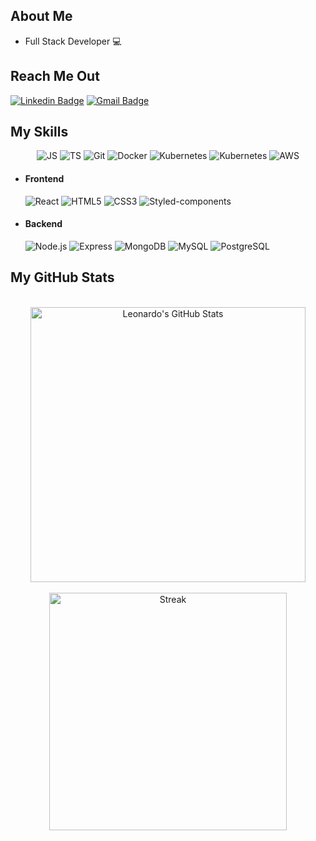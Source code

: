 ## About Me

- Full Stack Developer :computer:

## Reach Me Out

[![Linkedin Badge](https://img.shields.io/badge/-LinkedIn-blue?style=flat-square&logo=Linkedin&logoColor=white&link=https://www.linkedin.com/in/leonardorfonseca/)](https://www.linkedin.com/in/leonardorfonseca/)
[![Gmail Badge](https://img.shields.io/badge/-leonardorodriguesfonseca@gmail.com-EA4635?style=flat-square&logo=Gmail&logoColor=white&link=mailto:leonardorodriguesfonseca@gmail.com)](mailto:leonardorodriguesfonseca@gmail.com)

## My Skills

<p align="center">
  <img src="https://img.shields.io/badge/-JavaScript-090909?style=flat-square&logo=JavaScript&logoColor=F7DF1E" alt="JS" />
  <img src="https://img.shields.io/badge/-TypeScript-090909?style=flat-square&logo=TypeScript&logoColor=3178C6" alt="TS" />

  <img src="https://img.shields.io/badge/-Git-090909?style=flat-square&logo=Git&logoColor=F05032" alt="Git" />
  <img src="https://img.shields.io/badge/-Docker-090909?style=flat-square&logo=Docker&logoColor=2496ED" alt="Docker" />
  <img src="https://img.shields.io/badge/-Kubernetes-090909?style=flat-square&logo=Kubernetes&logoColor=2496ED" alt="Kubernetes" />
  <img src="https://img.shields.io/badge/-Apache%20Kafka-090909?style=flat-square&logo=Apache%20Kafka&logoColor=2496ED" alt="Kubernetes" />
  <img src="https://img.shields.io/badge/-AWS-090909?style=flat-square&logo=Amazon%20Aws&logoColor=FF9900" alt="AWS" />
</p>

- #### Frontend

  <p align="left">
    <img src="https://img.shields.io/badge/-React-090909?style=flat-square&logo=React&logoColor=61DAFB" alt="React" />
    <img src="https://img.shields.io/badge/-HTML5-090909?style=flat-square&logo=HTML5&logoColor=E34F26" alt="HTML5" />
    <img src="https://img.shields.io/badge/-CSS3-090909?style=flat-square&logo=CSS3&logoColor=1572B6" alt="CSS3" />
    <img src="https://img.shields.io/badge/-Styled Components-090909?style=flat-square&logo=styled-components" alt="Styled-components" />
  </p>

- #### Backend
  <p align="left">
    <img src="https://img.shields.io/badge/-Node.js-090909?style=flat-square&logo=Node.js&logoColor=339933" alt="Node.js" />
    <img src="https://img.shields.io/badge/-Express-090909?style=flat-square&logo=Express&logoColor=2496ED" alt="Express" />
    <img src="https://img.shields.io/badge/-MongoDB-090909?style=flat-square&logo=MongoDB&logoColor=47A248" alt="MongoDB" />
    <img src="https://img.shields.io/badge/-MySQL-090909?style=flat-square&logo=MySQL&logoColor=4479A1" alt="MySQL" />
    <img src="https://img.shields.io/badge/-PostgreSQL-090909?style=flat-square&logo=PostgreSQL&logoColor=336791" alt="PostgreSQL" />
  </p>

## My GitHub Stats

<p align="center">
</br>
  <img align="center" src="https://github-readme-stats.vercel.app/api?username=fonseca-leonardo&hide=stars&show_icons=true&theme=dracula&count_private=true&include_all_commits=true&border_color=663399&disable_animations=false&custom_title=Leonardo's GitHub Stats" alt="Leonardo's GitHub Stats" title="Leonardo's GitHub Stats" width="440px" /></br></br>
  <img align="center" src="https://github-readme-streak-stats.herokuapp.com/?user=fonseca-leonardo&theme=dracula&border=663399" alt="Streak" title="Streak" width="380px" />
</p>

<!--
**fonseca-leonardo/fonseca-leonardo** is a ✨ _special_ ✨ repository because its `README.md` (this file) appears on your GitHub profile.

Here are some ideas to get you started:

- 🔭 I’m currently working on ...
- 🌱 I’m currently learning ...
- 👯 I’m looking to collaborate on ...
- 🤔 I’m looking for help with ...
- 💬 Ask me about ...
- 📫 How to reach me: ...
- 😄 Pronouns: ...
- ⚡ Fun fact: ...
-->
